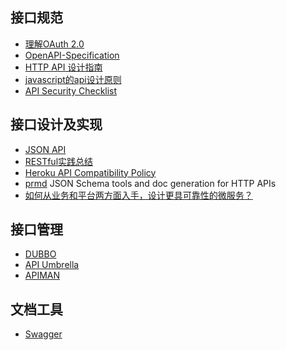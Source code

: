 ## 接口规范
* [理解OAuth 2.0](http://www.ruanyifeng.com/blog/2014/05/oauth_2_0.html)
* [OpenAPI-Specification](https://github.com/OAI/OpenAPI-Specification/blob/master/versions/2.0.md)
* [HTTP API 设计指南](http://justjavac.com/web/2014/09/10/http-api-design.html)
* [javascript的api设计原则](http://www.cnblogs.com/constantince/p/5580003.html)
* [API Security Checklist](https://github.com/shieldfy/API-Security-Checklist)

## 接口设计及实现
* [JSON API](http://jsonapi.org.cn/format/)
* [RESTful实践总结](http://blog.segmentfault.com/cloudmario/1190000000635914)
* [Heroku API Compatibility Policy](https://devcenter.heroku.com/articles/api-compatibility-policy)
* [prmd](https://github.com/interagent/prmd) JSON Schema tools and doc generation for HTTP APIs
* [如何从业务和平台两方面入手，设计更具可靠性的微服务？](https://mp.weixin.qq.com/s?__biz=MjM5MDE0Mjc4MA==&mid=2650995358&idx=1&sn=62f52c252c5adf790cb9a1b2fafdddb4&chksm=bdbf02cd8ac88bdb6cd7f01350be4448b70b65f3f6e061c06b2c92044ebae4dbf93158048b6a&mpshare=1&scene=1&srcid=021184PlEeECzNBqz1uI65Sl&key=f5df4d9450841b95edab3b70bd676bfa2834720b38867aa742d0c088816b6237f498c7385464b1272499b199cbf301f5da998f870b1204a6c3a33a1f73f6ef3aa16d27c332bea0440c1096f0c03b38c0&ascene=0&uin=MjA3NzExNjA4NA%3D%3D&devicetype=iMac+MacBookPro11%2C1+OSX+OSX+10.12.3+build(16D32)&version=12020010&nettype=WIFI&fontScale=100&pass_ticket=K39x40UoCUGHKRH9yUbQ%2FAvFHj1iqTiY3eEL%2FopksdxJiZqtM8ZwQ%2FJX36xz3FIs)

## 接口管理
* [DUBBO](http://dubbo.io/)
* [API Umbrella](https://api-umbrella.readthedocs.org)
* [APIMAN](http://www.apiman.io/)

## 文档工具
* [Swagger](http://swagger.io/)
